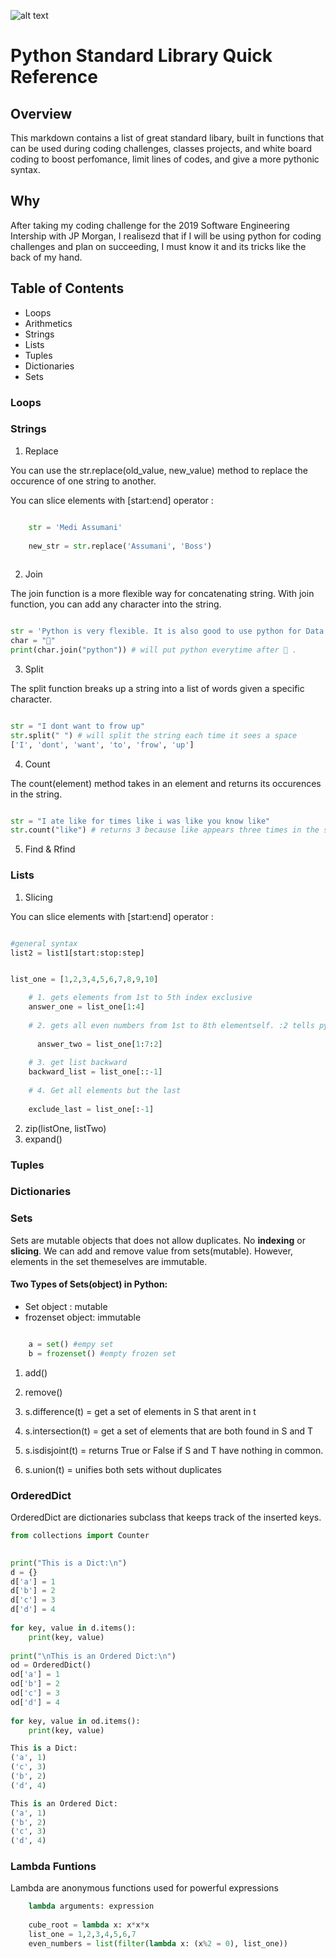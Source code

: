 ![alt text](https://fiverr-res.cloudinary.com/images/t_main1,q_auto,f_auto/gigs/69090491/original/dcafeb1f95fbe2501376c8e9629109ba979d6a67/learn-python-programming-language.jpg)

# Python Standard Library Quick Reference

## Overview

This markdown contains a list of great standard libary, built in functions that can be used during coding challenges, classes projects, and white board coding to boost perfomance, limit lines of codes, and give a more pythonic syntax.


## Why

After taking my coding challenge for the 2019 Software Engineering Intership with JP Morgan, I realisezd that if I will be using python for coding challenges and plan on succeeding, I must know it and its tricks like the back of my hand.


## Table of Contents

* Loops
* Arithmetics
* Strings
* Lists
* Tuples
* Dictionaries
* Sets



### Loops


### Strings

1. Replace

You can use the str.replace(old_value, new_value) method to replace the occurence of one string to another.

You can slice elements with [start:end] operator :
```python

    str = 'Medi Assumani'
    
    new_str = str.replace('Assumani', 'Boss')
    
```

2. Join

The join function is a more flexible way for concatenating string. With join function, you can add any character into the string.

```python

str = 'Python is very flexible. It is also good to use python for Data Science.'
char = "🐍"
print(char.join("python")) # will put python everytime after 🐍 .
```

3. Split

The split function breaks up a string into a list of words given a specific character.

```python

str = "I dont want to frow up"
str.split(" ") # will split the string each time it sees a space
['I', 'dont', 'want', 'to', 'frow', 'up']
```

4. Count

The count(element) method takes in an element and returns its occurences in the string.

```python

str = "I ate like for times like i was like you know like"
str.count("like") # returns 3 because like appears three times in the string

```

5. Find & Rfind

### Lists

1. Slicing

You can slice elements with [start:end] operator :
```python

#general syntax
list2 = list1[start:stop:step]  


list_one = [1,2,3,4,5,6,7,8,9,10]

    # 1. gets elements from 1st to 5th index exclusive
    answer_one = list_one[1:4] 
    
    # 2. gets all even numbers from 1st to 8th elementself. :2 tells python to increment by 2
    
      answer_two = list_one[1:7:2]
    
    # 3. get list backward
    backward_list = list_one[::-1]
    
    # 4. Get all elements but the last
  
    exclude_last = list_one[:-1]

```

2. zip(listOne, listTwo)
3. expand()



### Tuples



### Dictionaries



### Sets

Sets are mutable objects that does not allow duplicates. No <b>indexing</b> or <b>slicing</b>. We can add and remove value from sets(mutable). However, elements in the set themeselves are immutable.

#### Two Types of Sets(object) in Python:

* <light>Set</light> object : mutable 
* <light>frozenset</light> object: immutable

```python

    a = set() #empy set
    b = frozenset() #empty frozen set 
```

1. add()

2. remove()

3. s.difference(t) = get a set of elements in S that arent in t

4. s.intersection(t) = get a set of elements that are both found in S and T

5. s.isdisjoint(t) = returns True or False if S and T have nothing in common.

6. s.union(t) = unifies both sets without duplicates


### OrderedDict

OrderedDict are dictionaries subclass that keeps track of the inserted keys.

```python
from collections import Counter

  
print("This is a Dict:\n") 
d = {} 
d['a'] = 1
d['b'] = 2
d['c'] = 3
d['d'] = 4
  
for key, value in d.items(): 
    print(key, value) 
  
print("\nThis is an Ordered Dict:\n") 
od = OrderedDict() 
od['a'] = 1
od['b'] = 2
od['c'] = 3
od['d'] = 4
  
for key, value in od.items(): 
    print(key, value) 

This is a Dict:
('a', 1)
('c', 3)
('b', 2)
('d', 4)

This is an Ordered Dict:
('a', 1)
('b', 2)
('c', 3)
('d', 4)
```


### Lambda Funtions

Lambda are anonymous functions used for powerful expressions

```python
    lambda arguments: expression
    
    cube_root = lambda x: x*x*x
    list_one = 1,2,3,4,5,6,7
    even_numbers = list(filter(lambda x: (x%2 = 0), list_one))
```
